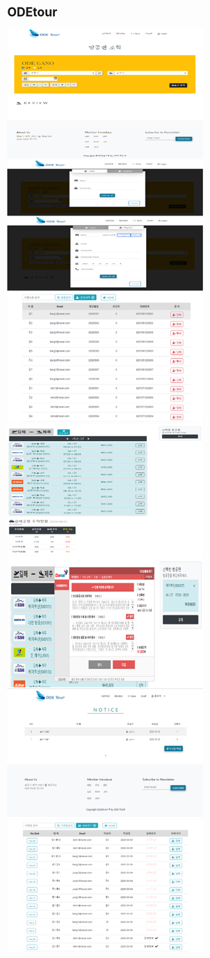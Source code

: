ODEtour
=========

<img src="/img/teamProject/main.png" width="450px" height="300px"></img><br/>
<img src="/img/teamProject/member.png" width="450px" height="300px"></img><br/>
<img src="/img/teamProject/memberInfo.png" width="450px" height="300px"></img><br/>
<img src="/img/teamProject/airSearch.png" width="450px" height="300px"></img><br/>
<img src="/img/teamProject/payment.png" width="450px" height="300px"></img><br/>
<img src="/img/teamProject/notice.png" width="450px" height="300px"></img><br/>
<img src="/img/teamProject/QnA.png" width="450px" height="300px"></img><br/>


